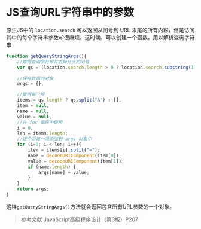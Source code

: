 # JS查询URL字符串中的参数

原生JS中的 `location.search` 可以返回从问号到 URL 末尾的所有内容，但是访问其中的每个字符串参数却很麻烦。这时候，可以创建一个函数，用以解析查询字符串

``` javascript
function getQueryStringArgs(){
    //取得查询字符串并去掉开头的问号
    var qs = (location.search.length > 0 ? location.search.substring(1) : ""),

    //保存数据的对象
    args = {},

    //取得每一项
    items = qs.length ? qs.split("&") : [],
    item = null,
    name = null, 
    value = null,
    //在 for 循环中使用
    i = 0,
    len = items.length;
    //逐个将每一项添加到 args 对象中
    for (i=0; i < len; i++){
        item = items[i].split("=");
        name = decodeURIComponent(item[0]);
        value = decodeURIComponent(item[1]);
        if (name.length) {
            args[name] = value;
        }
    }
    return args;
} 
```
这样`getQueryStringArgs()`方法就会返回包含所有URL参数的一个对象。

>参考文献
JavaScript高级程序设计（第3版）P207